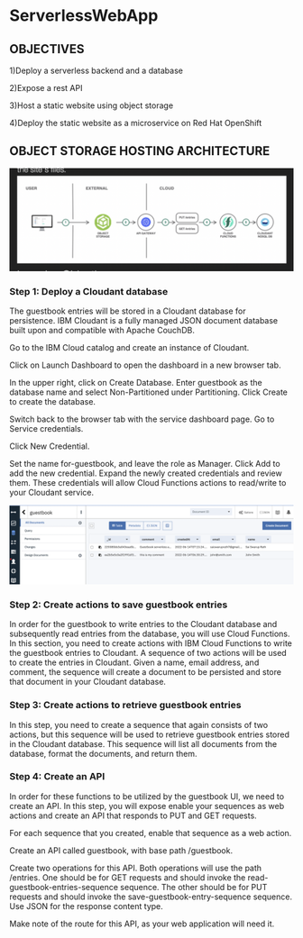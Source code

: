 # ServerlessWebApp

## OBJECTIVES

1)Deploy a serverless backend and a database

2)Expose a rest API

3)Host a static website using object storage

4)Deploy the static website as a microservice on Red Hat OpenShift


## OBJECT STORAGE HOSTING ARCHITECTURE

![](https://github.com/saiswaruprath/ServerlessWebApp/blob/main/Screen%20Shot%202022-06-13%20at%2011.41.18%20PM.png)


### Step 1: Deploy a Cloudant database
The guestbook entries will be stored in a Cloudant database for persistence. IBM Cloudant is a fully managed JSON document database built upon and compatible with Apache CouchDB.

Go to the IBM Cloud catalog and create an instance of Cloudant.

Click on Launch Dashboard to open the dashboard in a new browser tab.

In the upper right, click on Create Database. Enter guestbook as the database name and select Non-Partitioned under Partitioning. Click Create to create the database.

Switch back to the browser tab with the service dashboard page. Go to Service credentials.

Click New Credential.

Set the name for-guestbook, and leave the role as Manager. Click Add to add the new credential.
Expand the newly created credentials and review them. These credentials will allow Cloud Functions actions to read/write to your Cloudant service.

![](https://github.com/saiswaruprath/ServerlessWebApp/blob/main/Screen%20Shot%202022-06-14%20at%2012.19.20%20AM.png)


### Step 2: Create actions to save guestbook entries
In order for the guestbook to write entries to the Cloudant database and subsequently read entries from the database, you will use Cloud Functions. In this section, you need to create actions with IBM Cloud Functions to write the guestbook entries to Cloudant. A sequence of two actions will be used to create the entries in Cloudant. Given a name, email address, and comment, the sequence will create a document to be persisted and store that document in your Cloudant database.


### Step 3: Create actions to retrieve guestbook entries
In this step, you need to create a sequence that again consists of two actions, but this sequence will be used to retrieve guestbook entries stored in the Cloudant database. This sequence will list all documents from the database, format the documents, and return them.


### Step 4: Create an API
In order for these functions to be utilized by the guestbook UI, we need to create an API. In this step, you will expose enable your sequences as web actions and create an API that responds to PUT and GET requests.

For each sequence that you created, enable that sequence as a web action.

Create an API called guestbook, with base path /guestbook.

Create two operations for this API. Both operations will use the path /entries. One should be for GET requests and should invoke the read-guestbook-entries-sequence sequence. The other should be for PUT requests and should invoke the save-guestbook-entry-sequence sequence. Use JSON for the response content type.

Make note of the route for this API, as your web application will need it.

